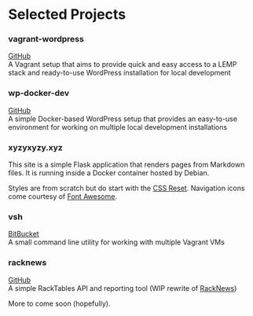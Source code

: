 # Selected Projects

### vagrant-wordpress

[GitHub](https://github.com/axocomm/vagrant-wordpress)<br>
A Vagrant setup that aims to provide quick and easy access to a LEMP stack and
ready-to-use WordPress installation for local development

### wp-docker-dev

[GitHub](https://github.com/axocomm/wp-docker-dev)<br>
A simple Docker-based WordPress setup that provides an easy-to-use environment for
working on multiple local development installations

### xyzyxyzy.xyz

This site is a simple Flask application that renders pages from Markdown files. 
It is running inside a Docker container hosted by Debian.

Styles are from scratch but do start with the
[CSS Reset](http://meyerweb.com/eric/tools/css/reset/). Navigation icons
come courtesy of [Font Awesome](http://fortawesome.github.io/Font-Awesome/).

### vsh

[BitBucket](https://bitbucket.org/axocomm/vsh)<br>
A small command line utility for working with multiple Vagrant VMs

### racknews

[GitHub](https://github.com/axocomm/racknews2)<br>
A simple RackTables API and reporting tool
(WIP rewrite of [RackNews](https://github.com/axocomm/racknews))

More to come soon (hopefully).
